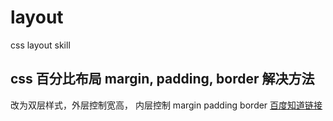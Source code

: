 # layout
css layout skill

## css 百分比布局 margin, padding, border 解决方法
改为双层样式，外层控制宽高， 内层控制 margin padding border
[百度知道链接](https://zhidao.baidu.com/question/394203937.html)
